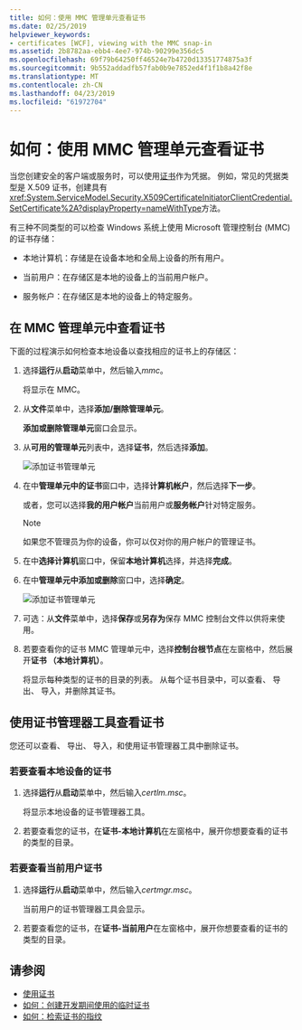 ```yaml
---
title: 如何：使用 MMC 管理单元查看证书
ms.date: 02/25/2019
helpviewer_keywords:
- certificates [WCF], viewing with the MMC snap-in
ms.assetid: 2b8782aa-ebb4-4ee7-974b-90299e356dc5
ms.openlocfilehash: 69f79b64250ff46524e7b4720d13351774875a3f
ms.sourcegitcommit: 9b552addadfb57fab0b9e7852ed4f1f1b8a42f8e
ms.translationtype: MT
ms.contentlocale: zh-CN
ms.lasthandoff: 04/23/2019
ms.locfileid: "61972704"
---
```

# <a name="how-to-view-certificates-with-the-mmc-snap-in"></a>如何：使用 MMC 管理单元查看证书
当您创建安全的客户端或服务时，可以使用[证书](working-with-certificates.md)作为凭据。 例如，常见的凭据类型是 X.509 证书，创建具有<xref:System.ServiceModel.Security.X509CertificateInitiatorClientCredential.SetCertificate%2A?displayProperty=nameWithType>方法。 

有三种不同类型的可以检查 Windows 系统上使用 Microsoft 管理控制台 (MMC) 的证书存储：

- 本地计算机：存储是在设备本地和全局上设备的所有用户。

- 当前用户：在存储区是本地的设备上的当前用户帐户。

- 服务帐户：在存储区是本地的设备上的特定服务。

## <a name="view-certificates-in-the-mmc-snap-in"></a>在 MMC 管理单元中查看证书 

下面的过程演示如何检查本地设备以查找相应的证书上的存储区： 
  
1. 选择**运行**从**启动**菜单中，然后输入*mmc*。 

    将显示在 MMC。 
  
2. 从**文件**菜单中，选择**添加/删除管理单元**。 
    
    **添加或删除管理单元**窗口会显示。
  
3. 从**可用的管理单元**列表中，选择**证书**，然后选择**添加**。  

    ![添加证书管理单元](./media/mmc-add-certificate-snap-in.png)
  
4. 在中**管理单元中的证书**窗口中，选择**计算机帐户**，然后选择**下一步**。 
  
    或者，您可以选择**我的用户帐户**当前用户或**服务帐户**针对特定服务。 

    > [!NOTE]
    > 如果您不管理员为你的设备，你可以仅对你的用户帐户的管理证书。
  
5. 在中**选择计算机**窗口中，保留**本地计算机**选择，并选择**完成**。  
  
6. 在中**管理单元中添加或删除**窗口中，选择**确定**。  
  
    ![添加证书管理单元](./media/mmc-certificate-snap-in-selected.png)

7. 可选：从**文件**菜单中，选择**保存**或**另存为**保存 MMC 控制台文件以供将来使用。  

8. 若要查看你的证书 MMC 管理单元中，选择**控制台根节点**在左窗格中，然后展开**证书 （本地计算机）**。

    将显示每种类型的证书的目录的列表。 从每个证书目录中，可以查看、 导出、 导入，并删除其证书。

## <a name="view-certificates-with-the-certificate-manager-tool"></a>使用证书管理器工具查看证书

您还可以查看、 导出、 导入，和使用证书管理器工具中删除证书。

### <a name="to-view-certificates-for-the-local-device"></a>若要查看本地设备的证书

1. 选择**运行**从**启动**菜单中，然后输入*certlm.msc*。 

    将显示本地设备的证书管理器工具。 
  
2. 若要查看您的证书，在**证书-本地计算机**在左窗格中，展开你想要查看的证书的类型的目录。

### <a name="to-view-certificates-for-the-current-user"></a>若要查看当前用户证书

1. 选择**运行**从**启动**菜单中，然后输入*certmgr.msc*。 

    当前用户的证书管理器工具会显示。 
  
2. 若要查看您的证书，在**证书-当前用户**在左窗格中，展开你想要查看的证书的类型的目录。

## <a name="see-also"></a>请参阅

- [使用证书](working-with-certificates.md)
- [如何：创建开发期间使用的临时证书](how-to-create-temporary-certificates-for-use-during-development.md)
- [如何：检索证书的指纹](how-to-retrieve-the-thumbprint-of-a-certificate.md)
